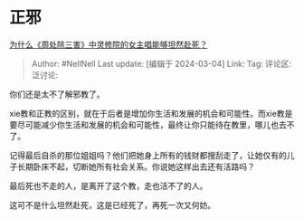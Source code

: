 # 正邪
[为什么《周处除三害》中灵修院的女主唱能够坦然赴死？](https://www.zhihu.com/question/646870849/answer/3417995212)

> Author: #NellNell
> Last update: [编辑于 2024-03-04]
> Link:
> Tag:
> 评论区:
> 泛讨论:

你们还是太不了解邪教了。

xie教和正教的区别，就在于后者是增加你生活和发展的机会和可能性。而xie教是要尽可能减少你生活和发展的机会和可能性，最终让你只能待在教里，哪儿也去不了。

记得最后自杀的那位姐姐吗？他们把她身上所有的钱财都搜刮走了，让她仅有的儿子长期卧床不起，切断她所有社会关系。你说她这样出去还有活路吗？

最后死也不走的人，是离开了这个教，走也活不了的人。

这可不是什么坦然赴死，这是已经死了，再死一次又何妨。
